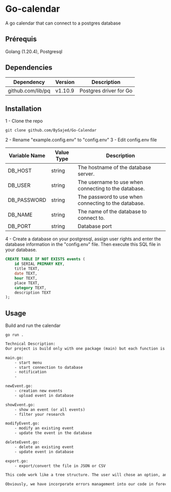 # Go-calendar
A go calendar that can connect to a postgres database

## Prérequis

Golang (1.20.4), Postgresql

## Dependencies


| Dependency        | Version  | 	Description           | 
|-------------------|----------|------------------------|
| github.com/lib/pq | v1.10.9	 | Postgres driver for Go |

## Installation

1 - Clone the repo
```shell
git clone github.com/BySajed/Go-Calendar
```
2 - Rename "example.config.env" to "config.env"
3 - Edit config.env file

| Variable Name | Value Type | Description                                          |
|---------------|------------|------------------------------------------------------|
| DB_HOST       | string     | The hostname of the database server.                 |
| DB_USER       | string     | The username to use when connecting to the database. |
| DB_PASSWORD   | string     | The password to use when connecting to the database. |
| DB_NAME       | string     | The name of the database to connect to.              |
| DB_PORT       | string     | Database port                                        |

4 - Create a database on your postgresql, assign user rights and enter the database information in the "config.env" file. Then execute this SQL file in your database.
```sql
CREATE TABLE IF NOT EXISTS events (
    id SERIAL PRIMARY KEY,
    title TEXT,
    date TEXT,
    hour TEXT,
    place TEXT,
    category TEXT,
    description TEXT
);
```
## Usage 

Build and run the calendar
```shell
go run .
```
```txt
Technical Description:
Our project is build only with one package (main) but each function is in a different file. This method make hte debugging part easier. Here is the content of each file:

main.go:
    - start menu
    - start connection to database
    - notification
    - 

newEvent.go:
    - creation new events
    - upload event in database

showEvent.go:
    - show an event (or all events)
    - filter your research

modifyEvent.go:
    - modify an existing event
    - update the event in the database

deleteEvent.go:
    - delete an existing event
    - update event in database

export.go:
    - export/convert the file in JSON or CSV

This code work like a tree structure. The user will chose an option, and the switch in the main will follow the way. When the user finished, he will come back to the origin of the tree (main.go)

Obviously, we have incorporate errors management into our code in forecasting possible user errors.
```
